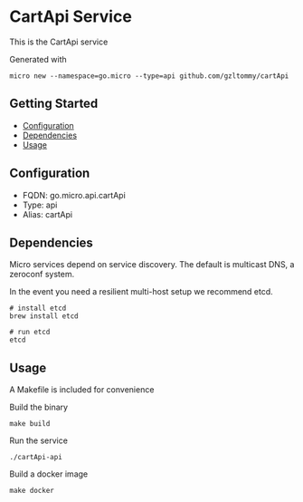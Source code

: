 # CartApi Service

This is the CartApi service

Generated with

```
micro new --namespace=go.micro --type=api github.com/gzltommy/cartApi
```

## Getting Started

- [Configuration](#configuration)
- [Dependencies](#dependencies)
- [Usage](#usage)

## Configuration

- FQDN: go.micro.api.cartApi
- Type: api
- Alias: cartApi

## Dependencies

Micro services depend on service discovery. The default is multicast DNS, a zeroconf system.

In the event you need a resilient multi-host setup we recommend etcd.

```
# install etcd
brew install etcd

# run etcd
etcd
```

## Usage

A Makefile is included for convenience

Build the binary

```
make build
```

Run the service
```
./cartApi-api
```

Build a docker image
```
make docker
```
